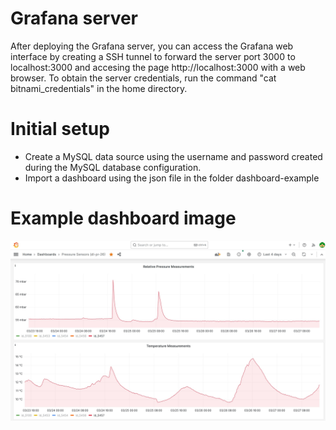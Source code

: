 # Grafana server
After deploying the Grafana server, you can access the Grafana web interface by creating a SSH tunnel to forward the server port 3000 to localhost:3000 and accesing the page http://localhost:3000 with a web browser. To obtain the server credentials, run the command "cat bitnami_credentials" in the home directory. 


# Initial setup

- Create a MySQL data source using the username and password created during the MySQL database configuration.
- Import a dashboard using the json file in the folder dashboard-example

# Example dashboard image

<img src="./images/water_level.jpg">
